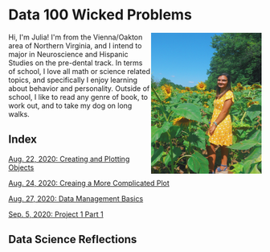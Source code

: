 # Data 100 Wicked Problems

<img align="right" src="E289304E-FA29-4207-9A22-EE124A99EE87.jpeg" width="220" height="280" />

Hi, I'm Julia! I'm from the Vienna/Oakton area of Northern Virginia, and I intend to major in Neuroscience and Hispanic Studies on the pre-dental track. In terms of school, I love all math or science related topics, and specifically I enjoy learning about behavior and personality. Outside of school, I like to read any genre of book, to work out, and to take my dog on long walks. 

## Index
[Aug. 22, 2020: Creating and Plotting Objects](Practice1.md)

[Aug. 24, 2020: Creaing a More Complicated Plot](Practice2.md)

[Aug. 27, 2020: Data Management Basics](data_mgt.md)

[Sep. 5, 2020: Project 1 Part 1](project1pt1.md)

## Data Science Reflections
